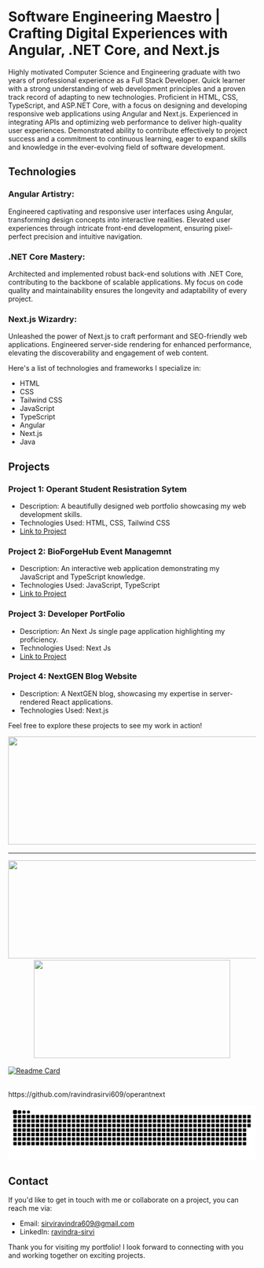 # Software Engineering Maestro | Crafting Digital Experiences with Angular, .NET Core, and Next.js


Highly motivated Computer Science and Engineering graduate with two years of professional experience as a Full Stack Developer. Quick learner with a strong
understanding of web development principles and a proven track record of adapting to new technologies. Proficient in HTML, CSS, TypeScript, and ASP.NET
Core, with a focus on designing and developing responsive web applications using Angular and Next.js. Experienced in integrating APIs and optimizing web
performance to deliver high-quality user experiences. Demonstrated ability to contribute effectively to project success and a commitment to continuous
learning, eager to expand skills and knowledge in the ever-evolving field of software development.


## Technologies
### Angular Artistry: 
Engineered captivating and responsive user interfaces using Angular, transforming design concepts into interactive realities. Elevated user experiences through intricate front-end development, ensuring pixel-perfect precision and intuitive navigation.

### .NET Core Mastery: 
Architected and implemented robust back-end solutions with .NET Core, contributing to the backbone of scalable applications. My focus on code quality and maintainability ensures the longevity and adaptability of every project.

### Next.js Wizardry: 
Unleashed the power of Next.js to craft performant and SEO-friendly web applications. Engineered server-side rendering for enhanced performance, elevating the discoverability and engagement of web content.

Here's a list of technologies and frameworks I specialize in:

- HTML
- CSS
- Tailwind CSS
- JavaScript
- TypeScript
- Angular
- Next.js
- Java

## Projects

### Project 1: Operant Student Resistration Sytem

- Description: A beautifully designed web portfolio showcasing my web development skills.
- Technologies Used: HTML, CSS, Tailwind CSS
- [Link to Project](https://operantpharmacy.vercel.app)

### Project 2: BioForgeHub Event Managemnt 

- Description: An interactive web application demonstrating my JavaScript and TypeScript knowledge.
- Technologies Used: JavaScript, TypeScript
- [Link to Project](https://operant-evently.vercel.app/)

### Project 3: Developer PortFolio

- Description: An Next Js single page application highlighting my proficiency.
- Technologies Used: Next Js
- [Link to Project](https://theravindrachoudhary.vercel.app/)

### Project 4: NextGEN Blog Website

- Description: A NextGEN blog, showcasing my expertise in server-rendered React applications.
- Technologies Used: Next.js

Feel free to explore these projects to see my work in action!


  
<p align="center">
  <img width="800" height="220" src="https://streak-stats.demolab.com?user=ravindrasirvi609&theme=highcontrast&hide_border=true&border_radius=5&card_width=800">
</p>


---




<p align="center">
  <img width="600" height="200" src="https://github-readme-stats.vercel.app/api?username=ravindrasirvi609&show_icons=true&theme=vision-friendly-dark">
  <img width="400" height="200" src="https://github-readme-stats.vercel.app/api/top-langs/?username=ravindrasirvi609&size_weight=0.15&count_weight=0.5&layout=compact&theme=vision-friendly-dark">
</p>
 
[![Readme Card](https://github-readme-stats.vercel.app/api/pin/?username=ravindrasirvi609&repo=operantnext)](https://github.com/ravindrasirvi609/operantnext)
<div id="header" align="center">
  <img src="https://komarev.com/ghpvc/?username=ravindrasirvi609&style=for-the-badge&color=orange" alt=""/>
</div>
https://github.com/ravindrasirvi609/operantnext
<p align="center">
 <img width="1000" src="assets/github-snake.svg" alt="snake"/>
</p>



## Contact

If you'd like to get in touch with me or collaborate on a project, you can reach me via:

- Email: [sirviravindra609@gmail.com](mailto:sirviravindra609@gmail.com)
- LinkedIn: [ravindra-sirvi](https://www.linkedin.com/in/ravindra-sirvi-a3a260187/)

Thank you for visiting my portfolio! I look forward to connecting with you and working together on exciting projects.
